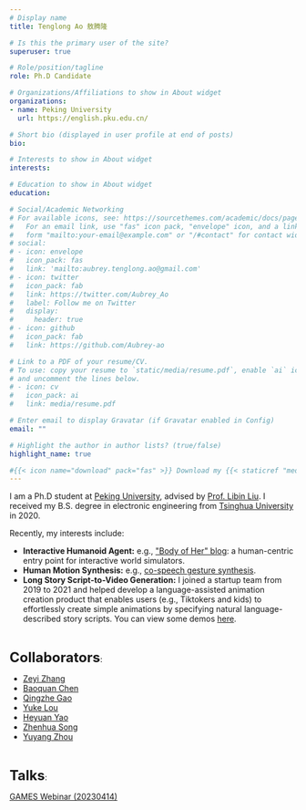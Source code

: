 ```yaml
---
# Display name
title: Tenglong Ao 敖腾隆

# Is this the primary user of the site?
superuser: true

# Role/position/tagline
role: Ph.D Candidate

# Organizations/Affiliations to show in About widget
organizations:
- name: Peking University
  url: https://english.pku.edu.cn/

# Short bio (displayed in user profile at end of posts)
bio:

# Interests to show in About widget
interests:

# Education to show in About widget
education:

# Social/Academic Networking
# For available icons, see: https://sourcethemes.com/academic/docs/page-builder/#icons
#   For an email link, use "fas" icon pack, "envelope" icon, and a link in the
#   form "mailto:your-email@example.com" or "/#contact" for contact widget.
# social:
# - icon: envelope
#   icon_pack: fas
#   link: 'mailto:aubrey.tenglong.ao@gmail.com'
# - icon: twitter
#   icon_pack: fab
#   link: https://twitter.com/Aubrey_Ao
#   label: Follow me on Twitter
#   display:
#     header: true
# - icon: github
#   icon_pack: fab
#   link: https://github.com/Aubrey-ao

# Link to a PDF of your resume/CV.
# To use: copy your resume to `static/media/resume.pdf`, enable `ai` icons in `params.toml`, 
# and uncomment the lines below.
# - icon: cv
#   icon_pack: ai
#   link: media/resume.pdf

# Enter email to display Gravatar (if Gravatar enabled in Config)
email: ""

# Highlight the author in author lists? (true/false)
highlight_name: true

#{{< icon name="download" pack="fas" >}} Download my {{< staticref "media/demo_resume.pdf" "newtab" >}}resumé{{< /staticref >}}.
---
```


I am a Ph.D student at [Peking University](https://english.pku.edu.cn/), advised by [Prof. Libin Liu](http://libliu.info/). I received my B.S. degree in electronic engineering from [Tsinghua University](https://www.tsinghua.edu.cn/en/) in 2020. 



Recently, my interests include:

* **Interactive Humanoid Agent:** e.g., ["Body of Her" blog](https://aubrey-ao.github.io/BodyOfHer/): a human-centric entry point for interactive world simulators.
* **Human Motion Synthesis:** e.g., [co-speech gesture synthesis](https://github.com/Aubrey-ao/HumanBehaviorAnimation).
* **Long Story Script-to-Video Generation:** I joined a startup team from 2019 to 2021 and helped develop a language-assisted animation creation product that enables users (e.g., Tiktokers and kids) to effortlessly create simple animations by specifying natural language-described story scripts. You can view some demos [here](/project/story2animation/).

<br/>

**<font size=5>Collaborators</font>**:

* [Zeyi Zhang](https://lumen-ze.github.io/)
* [Baoquan Chen](http://baoquanchen.info/)
* [Qingzhe Gao](https://talegqz.github.io/)
* [Yuke Lou](https://thorin666.github.io/)
* [Heyuan Yao](https://heyuanyao-pku.github.io/)
* [Zhenhua Song](https://songzhenhua.cn/)
* [Yuyang Zhou](https://zhouyuyang2002.github.io/)

<br/>

**<font size=5>Talks</font>**:

[GAMES Webinar (20230414)](https://www.bilibili.com/video/BV1qo4y187ex/)
